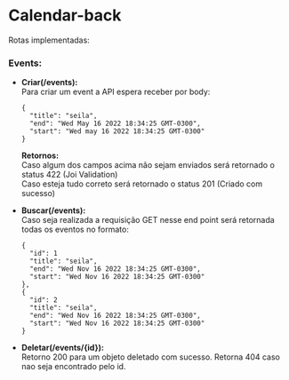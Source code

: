 # Calendar-back

Rotas implementadas: 


### Events: 
- **Criar(/events):** <br>
 Para criar um event a API espera receber por body:

  ```
  {
    "title": "seila",
    "end": "Wed May 16 2022 18:34:25 GMT-0300",
    "start": "Wed may 16 2022 18:34:25 GMT-0300"
  }
  ```
  
  **Retornos:** <br>
   Caso algum dos campos acima não sejam enviados será retornado o status 422 (Joi Validation) <br>
   Caso esteja tudo correto será retornado o status 201 (Criado com sucesso) <br>
   
- **Buscar(/events):** <br>
  Caso seja realizada a requisição GET nesse end point será retornada todas os eventos no formato:
  ```
  {
    "id": 1
    "title": "seila",
    "end": "Wed Nov 16 2022 18:34:25 GMT-0300",
    "start": "Wed Nov 16 2022 18:34:25 GMT-0300"
  },
  {
    "id": 2
    "title": "seila",
    "end": "Wed Nov 16 2022 18:34:25 GMT-0300",
    "start": "Wed Nov 16 2022 18:34:25 GMT-0300"
  }
  ```
  

- **Deletar(/events/{id}):** <br>
Retorno 200 para um objeto deletado com sucesso.
Retorna 404 caso nao seja encontrado pelo id.
